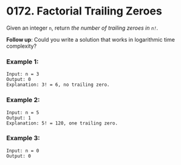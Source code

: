 # 0172. Factorial Trailing Zeroes
Given an integer `n`, return *the number of trailing zeroes in `n!`.*

**Follow up**: Could you write a solution that works in logarithmic time complexity?

### Example 1:
```
Input: n = 3
Output: 0
Explanation: 3! = 6, no trailing zero.
```

### Example 2:
```
Input: n = 5
Output: 1
Explanation: 5! = 120, one trailing zero.
```

### Example 3:
```
Input: n = 0
Output: 0
```